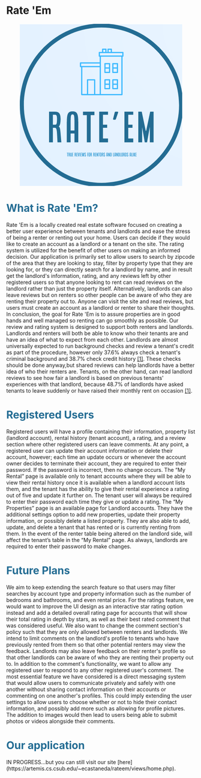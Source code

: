 # Rate 'Em

<a href="https://artemis.cs.csub.edu/~ecastaneda/rateem/views/home.php">
<p style="text-align:center;"><img src="./images/myicon.png" alt="Logo"></p>
</a>
<h1 style="color: #236c93;">What is Rate 'Em?</h1>
Rate 'Em is a locally created real estate software focused on creating a better user experience between tenants and landlords and ease the stress of being a renter or renting out your home. Users can decide if they would like to create an account as a landlord or a tenant on the site. The rating system is utilized for the benefit of other users on making an informed decision.
Our application is primarily set to allow users to search by zipcode of the area that they are looking to stay, filter by property type that they are looking for, or they can directly search for a landlord by name, and in result get the landlord's information, rating, and any reviews left by other registered users so that anyone looking to rent can read reviews on the landlord rather than just the property itself. Alternatively, landlords can also leave reviews but on renters so other people can be aware of who they are renting their property out to. Anyone can visit the site and read reviews, but users must create an account as a landlord or renter to share their thoughts. In conclusion, the goal for Rate 'Em is to assure properties are in good hands and well managed so renting can go smoothly as possible.
Our review and rating system is designed to support both renters and landlords. Landlords and renters will both be able to know who their tenants are and have an idea of what to expect from each other. Landlords are almost universally expected to run background checks and review a tenant's credit as part of the procedure, however only 37.6% always check a tenant's criminal background and 38.7% check credit history <a href="https://getflex.com/blog/landlord-statistics/">[1]</a>. These checks should be done anyway,but shared reviews can help landlords have a better idea of who their renters are. Tenants, on the other hand, can read landlord reviews to see how fair a landlord is based on previous tenants' experiences with that landlord, because 48.7% of landlords have asked tenants to leave suddenly or have raised their monthly rent on occasion <a href="https://getflex.com/blog/landlord-statistics/">[1]</a>.

<h1 style="color: #236c93;">Registered Users</h1>
Registered users will have a profile containing their information, property list (landlord account), rental history (tenant account), a rating, and a review section where other registered users can leave comments. At any point, a registered user can update their account information or delete their account, however; each time an update occurs or whenever the account owner decides to terminate their account, they are required to enter their password. If the password is incorrect, then no change occurs.
The “My Rental” page is available only to tenant accounts where they will be able to view their rental history once it is available when a landlord account lists them, and the tenant has the ability to give their rental experience a rating out of five and update it further on. The tenant user will always be required to enter their password each time they give or update a rating.
The “My Properties” page is an available page for Landlord accounts. They have the additional settings option to add new properties, update their property information, or possibly delete a listed property. They are also able to add, update, and delete a tenant that has rented or is currently renting from them. In the event of the renter table being altered on the landlord side, will affect the tenant’s table in the “My Rental” page. As always, landlords are required to enter their password to make changes.

<h1 style="color: #236c93;">Future Plans</h1>
We aim to keep extending the search feature so that users may filter searches by account type and property information such as the number of bedrooms and bathrooms, and even rental price. For the ratings feature, we would want to improve the UI design as an interactive star rating option instead and add a detailed overall rating page for accounts that will show their total rating in depth by stars, as well as their best rated comment that was considered useful. We also want to change the comment section's policy such that they are only allowed between renters and landlords. We intend to limit comments on the landlord's profile to tenants who have previously rented from them so that other potential renters may view the feedback. Landlords may also leave feedback on their renter's profile so that other landlords can be aware of who they are renting their property out to. In addition to the comment's functionality, we want to allow any registered user to respond to any other registered user's comment.
The most essential feature we have considered is a direct messaging system that would allow users to communicate privately and safely with one another without sharing contact information on their accounts or commenting on one another's profiles. This could imply extending the user settings to allow users to choose whether or not to hide their contact information, and possibly add more such as allowing for profile pictures. The addition to images would then lead to users being able to submit photos or videos alongside their comments.

<h1 style="color: #236c93;">Our application</h1>
IN PROGRESS...but you can still visit our site [here](https://artemis.cs.csub.edu/~ecastaneda/rateem/views/home.php).
